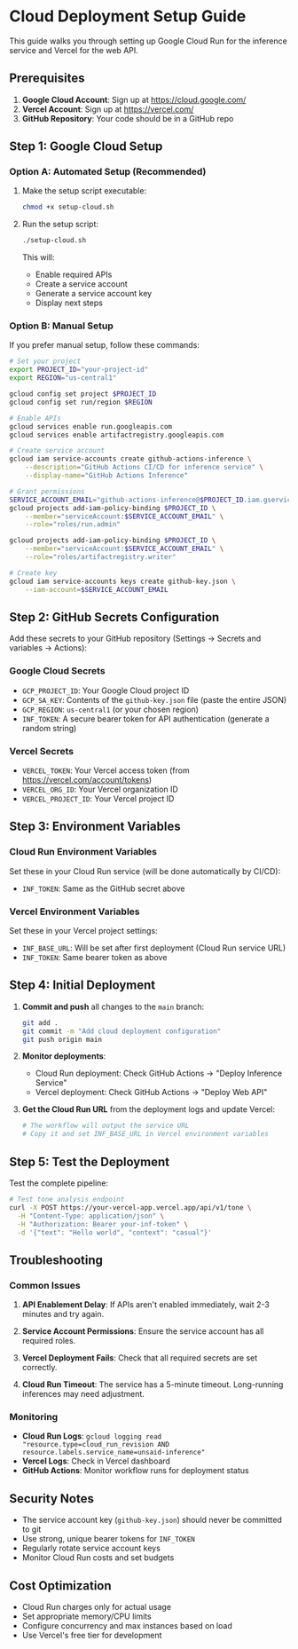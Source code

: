 # Cloud Deployment Setup Guide

This guide walks you through setting up Google Cloud Run for the inference service and Vercel for the web API.

## Prerequisites

1. **Google Cloud Account**: Sign up at https://cloud.google.com/
2. **Vercel Account**: Sign up at https://vercel.com/
3. **GitHub Repository**: Your code should be in a GitHub repo

## Step 1: Google Cloud Setup

### Option A: Automated Setup (Recommended)

1. Make the setup script executable:
   ```bash
   chmod +x setup-cloud.sh
   ```

2. Run the setup script:
   ```bash
   ./setup-cloud.sh
   ```

   This will:
   - Enable required APIs
   - Create a service account
   - Generate a service account key
   - Display next steps

### Option B: Manual Setup

If you prefer manual setup, follow these commands:

```bash
# Set your project
export PROJECT_ID="your-project-id"
export REGION="us-central1"

gcloud config set project $PROJECT_ID
gcloud config set run/region $REGION

# Enable APIs
gcloud services enable run.googleapis.com
gcloud services enable artifactregistry.googleapis.com

# Create service account
gcloud iam service-accounts create github-actions-inference \
    --description="GitHub Actions CI/CD for inference service" \
    --display-name="GitHub Actions Inference"

# Grant permissions
SERVICE_ACCOUNT_EMAIL="github-actions-inference@$PROJECT_ID.iam.gserviceaccount.com"
gcloud projects add-iam-policy-binding $PROJECT_ID \
    --member="serviceAccount:$SERVICE_ACCOUNT_EMAIL" \
    --role="roles/run.admin"

gcloud projects add-iam-policy-binding $PROJECT_ID \
    --member="serviceAccount:$SERVICE_ACCOUNT_EMAIL" \
    --role="roles/artifactregistry.writer"

# Create key
gcloud iam service-accounts keys create github-key.json \
    --iam-account=$SERVICE_ACCOUNT_EMAIL
```

## Step 2: GitHub Secrets Configuration

Add these secrets to your GitHub repository (Settings → Secrets and variables → Actions):

### Google Cloud Secrets
- `GCP_PROJECT_ID`: Your Google Cloud project ID
- `GCP_SA_KEY`: Contents of the `github-key.json` file (paste the entire JSON)
- `GCP_REGION`: `us-central1` (or your chosen region)
- `INF_TOKEN`: A secure bearer token for API authentication (generate a random string)

### Vercel Secrets
- `VERCEL_TOKEN`: Your Vercel access token (from https://vercel.com/account/tokens)
- `VERCEL_ORG_ID`: Your Vercel organization ID
- `VERCEL_PROJECT_ID`: Your Vercel project ID

## Step 3: Environment Variables

### Cloud Run Environment Variables
Set these in your Cloud Run service (will be done automatically by CI/CD):
- `INF_TOKEN`: Same as the GitHub secret above

### Vercel Environment Variables
Set these in your Vercel project settings:
- `INF_BASE_URL`: Will be set after first deployment (Cloud Run service URL)
- `INF_TOKEN`: Same bearer token as above

## Step 4: Initial Deployment

1. **Commit and push** all changes to the `main` branch:
   ```bash
   git add .
   git commit -m "Add cloud deployment configuration"
   git push origin main
   ```

2. **Monitor deployments**:
   - Cloud Run deployment: Check GitHub Actions → "Deploy Inference Service"
   - Vercel deployment: Check GitHub Actions → "Deploy Web API"

3. **Get the Cloud Run URL** from the deployment logs and update Vercel:
   ```bash
   # The workflow will output the service URL
   # Copy it and set INF_BASE_URL in Vercel environment variables
   ```

## Step 5: Test the Deployment

Test the complete pipeline:

```bash
# Test tone analysis endpoint
curl -X POST https://your-vercel-app.vercel.app/api/v1/tone \
  -H "Content-Type: application/json" \
  -H "Authorization: Bearer your-inf-token" \
  -d '{"text": "Hello world", "context": "casual"}'
```

## Troubleshooting

### Common Issues

1. **API Enablement Delay**: If APIs aren't enabled immediately, wait 2-3 minutes and try again.

2. **Service Account Permissions**: Ensure the service account has all required roles.

3. **Vercel Deployment Fails**: Check that all required secrets are set correctly.

4. **Cloud Run Timeout**: The service has a 5-minute timeout. Long-running inferences may need adjustment.

### Monitoring

- **Cloud Run Logs**: `gcloud logging read "resource.type=cloud_run_revision AND resource.labels.service_name=unsaid-inference"`
- **Vercel Logs**: Check in Vercel dashboard
- **GitHub Actions**: Monitor workflow runs for deployment status

## Security Notes

- The service account key (`github-key.json`) should never be committed to git
- Use strong, unique bearer tokens for `INF_TOKEN`
- Regularly rotate service account keys
- Monitor Cloud Run costs and set budgets

## Cost Optimization

- Cloud Run charges only for actual usage
- Set appropriate memory/CPU limits
- Configure concurrency and max instances based on load
- Use Vercel's free tier for development